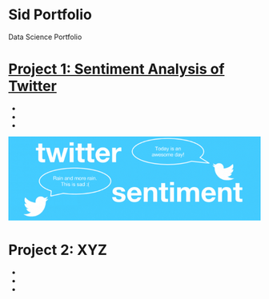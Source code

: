 # Sid Portfolio
Data Science Portfolio

# [Project 1: Sentiment Analysis of Twitter](https://github.com/SidSolanki28/Sentiment-Analysis-of-Twitter)

-
-
-

![](/images/sentiment%20analysis%20of%20twitter.png)

# Project 2: XYZ
-
-
-

